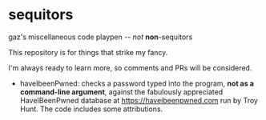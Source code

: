 # sequitors
gaz's miscellaneous code playpen -- _not_ **non**-sequitors

This repository is for things that strike my fancy.

I'm always ready to learn more, so comments and PRs will be considered.

* haveIbeenPwned: 
checks a password typed into the program, **not as a command-line argument**, against the fabulously appreciated HaveIBeenPwned database at https://haveibeenpwned.com run by Troy Hunt. The code includes some attributions.
